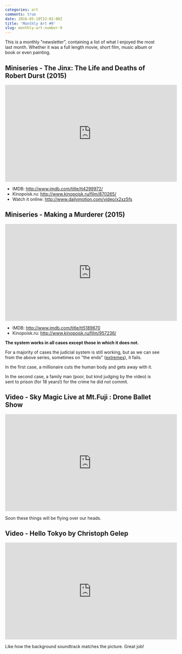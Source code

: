 ```yaml
---
categories: art
comments: true
date: 2016-05-10T22:02:00Z
title: 'Monthly Art #9'
slug: monthly-art-number-9
---
```


This is a monthly "newsletter", containing a list of what I enjoyed the most
last month. Whether it was a full length movie, short film, music album or
book or even painting.

<!--more-->

## Miniseries - The Jinx: The Life and Deaths of Robert Durst (2015)

<iframe width="560" height="315" src="https://www.youtube.com/embed/tEPG9z9rHsc" frameborder="0" allowfullscreen></iframe>

- IMDB: http://www.imdb.com/title/tt4299972/
- Kinopoisk.ru: http://www.kinopoisk.ru/film/870265/
- Watch it online: http://www.dailymotion.com/video/x2xz5fs

## Miniseries - Making a Murderer (2015)

<iframe width="560" height="315" src="https://www.youtube.com/embed/qxgbdYaR_KQ" frameborder="0" allowfullscreen></iframe>

- IMDB: http://www.imdb.com/title/tt5189670
- Kinopoisk.ru: http://www.kinopoisk.ru/film/957236/

**The system works in all cases except those in which it does not.**

For a majority of cases the judicial system is
still working, but as we can see from the above
series, sometimes on "the ends"
([extremes](https://en.wikipedia.org/wiki/Maxima_and_minima)),
it fails.

In the first case, a millionaire cuts the human
body and gets away with it.

In the second case, a family man (poor, but kind
judging by the video) is sent to prison (for 18
years!) for the crime he did not commit.

## Video - Sky Magic Live at Mt.Fuji : Drone Ballet Show

<iframe src="https://player.vimeo.com/video/163266757?title=0&byline=0&portrait=0&badge=0" width="560" height="315" frameborder="0" webkitallowfullscreen mozallowfullscreen allowfullscreen></iframe>

Soon these things will be flying over our heads.

## Video - Hello Tokyo by Christoph Gelep

<iframe src="https://player.vimeo.com/video/163662857?title=0&byline=0&portrait=0" width="560" height="315" frameborder="0" webkitallowfullscreen mozallowfullscreen allowfullscreen></iframe>

Like how the background soundtrack matches the picture. Great job!
